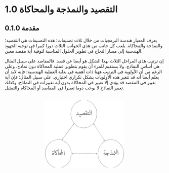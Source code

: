 # 1.0 التقصيد والنمذجة والمحاكاة
## 0.1.0 مقدمة
يعرف المعيار هندسة البرمجيات من خلال ثلاث تصنيفات؛ هذه التصنيفات هي التقصيد؛ والنمذجة والمحاكاة. يلعب كل جانب من هذي الجوانب الثلاث دورا كبيرا في توجيه الجهود الهندسية إلى مسار النجاح في تطوير الحلول المناسبة لتوفية أية مقصد معين.

إن ترتيب هذي المراحل الثلاث بهذا الشكل هو أيضا عن قصد. فالمقاصد على سبيل المثال هي أساس النماذج. ولا يستقيم للمرء أن يقوم بتطوير عملية المحاكاة دون نماذج. وعلى الرغم من أن الأولوية في الترتيب ههنا ذات أهمية في بداية العملية الهندسية؛ فإنه لابد أن يعلم أيضا أنه قد تتغير هذه الأولويات بشكل تكراري اختياري. على سبيل المثال؛ فإن أية تغيير في المقصد قد يؤدي إلا تغيير في المحاكاة بدون أية تغييرات في النماذج. وكذلك تغيير النماذج لا يوجب دوما تغييرا في المقاصد أو المحاكاة والتمثيل.


<br />
	<div align=center>
		<img width="50%" src="https://github.com/hassanhabib/The-Standard-Arabic/blob/master/0.%20%D8%A7%D9%84%D9%85%D9%82%D8%AF%D9%85%D8%A9/0.1%20%D8%A7%D9%84%D8%AA%D9%82%D8%B5%D9%8A%D8%AF%20%D9%88%D8%A7%D9%84%D9%86%D9%85%D8%B0%D8%AC%D8%A9%20%D9%88%D8%A7%D9%84%D9%85%D8%AD%D8%A7%D9%83%D8%A7%D8%A9/%D9%85%D9%84%D9%81%D8%A7%D8%AA/%D8%A7%D9%84%D8%AA%D9%82%D8%B5%D9%8A%D8%AF%20%D9%88%D8%A7%D9%84%D9%86%D9%85%D8%B0%D8%AC%D8%A9%20%D9%88%D8%A7%D9%84%D9%85%D8%AD%D8%A7%D9%83%D8%A7%D8%A9%200.1.0.png?raw=true" />
	</div>
<br />
